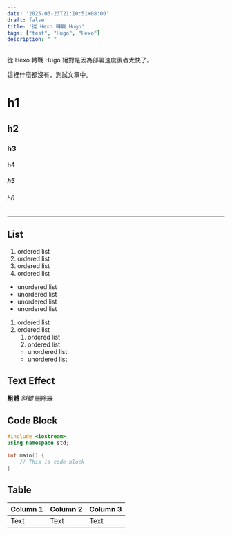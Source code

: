 ```yaml
---
date: '2025-03-23T21:10:51+08:00'
draft: false
title: '從 Hexo 轉戰 Hugo'
tags: ["test", "Hugo", "Hexo"]
description: " "
---
```


從 Hexo 轉戰 Hugo 絕對是因為部署速度後者太快了。

這裡什麼都沒有，測試文章中。

# h1
## h2
### h3
#### h4
##### h5
###### h6

---

## List

1. ordered list
2. ordered list
3. ordered list
4. ordered list

- unordered list
- unordered list
- unordered list
- unordered list

1. ordered list
2. ordered list
    1. ordered list
    2. ordered list
    - unordered list
    - unordered list


## Text Effect

**粗體** *斜體* ~~刪除線~~

## Code Block

```cpp
#include <iostream>
using namespace std;

int main() {
    // This is code block
}
```

## Table

| Column 1 | Column 2 | Column 3 |
| -------- | -------- | -------- |
| Text     | Text     | Text     |
